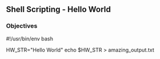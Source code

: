 ## Shell Scripting - Hello World

### Objectives

#!/usr/bin/env bash

HW_STR="Hello World"
echo $HW_STR > amazing_output.txt
